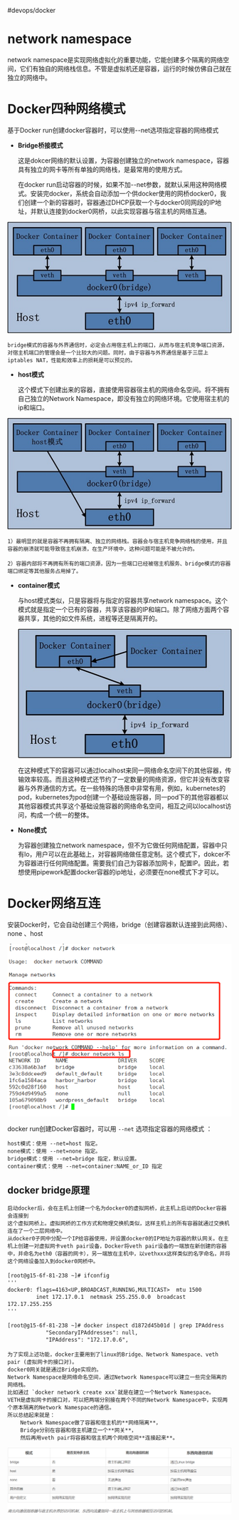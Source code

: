 #devops/docker

# network namespace

network namespace是实现网络虚拟化的重要功能，它能创建多个隔离的网络空间，它们有独自的网络栈信息。不管是虚拟机还是容器，运行的时候仿佛自己就在独立的网络中。

# Docker四种网络模式

基于Docker run创建docker容器时，可以使用--net选项指定容器的网络模式

*   **Bridge桥接模式**

    这是dokcer网络的默认设置，为容器创建独立的network namespace，容器具有独立的网卡等所有单独的网络栈，是最常用的使用方式。

    在docker run启动容器的时候，如果不加--net参数，就默认采用这种网络模式。安装完docker，系统会自动添加一个供docker使用的网桥docker0，我们创建一个新的容器时，容器通过DHCP获取一个与docker0同网段的IP地址，并默认连接到docker0网桥，以此实现容器与宿主机的网络互通。

   ![](assets/docker%20网络通讯/image-20221127212026128.png)

    bridge模式的容器与外界通信时，必定会占用宿主机上的端口，从而与宿主机竞争端口资源，对宿主机端口的管理会是一个比较大的问题。同时，由于容器与外界通信是基于三层上iptables NAT，性能和效率上的损耗是可以预见的。

*   **host模式**

    这个模式下创建出来的容器，直接使用容器宿主机的网络命名空间。将不拥有自己独立的Network Namespace，即没有独立的网络环境。它使用宿主机的ip和端口。

   ![](assets/docker%20网络通讯/image-20221127212032693.png)

    1）最明显的就是容器不再拥有隔离、独立的网络栈。容器会与宿主机竞争网络栈的使用，并且容器的崩溃就可能导致宿主机崩溃，在生产环境中，这种问题可能是不被允许的。

    2）容器内部将不再拥有所有的端口资源，因为一些端口已经被宿主机服务、bridge模式的容器端口绑定等其他服务占用掉了。

*   **container模式**

    与host模式类似，只是容器将与指定的容器共享network namespace。这个模式就是指定一个已有的容器，共享该容器的IP和端口。除了网络方面两个容器共享，其他的如文件系统，进程等还是隔离开的。

	![](assets/docker%20网络通讯/image-20221127212041704.png)

    在这种模式下的容器可以通过localhost来同一网络命名空间下的其他容器，传输效率较高。而且这种模式还节约了一定数量的网络资源，但它并没有改变容器与外界通信的方式。在一些特殊的场景中非常有用，例如，kubernetes的pod，kubernetes为pod创建一个基础设施容器，同一pod下的其他容器都以其他容器模式共享这个基础设施容器的网络命名空间，相互之间以localhost访问，构成一个统一的整体。

*   **None模式**

    为容器创建独立network namespace，但不为它做任何网络配置，容器中只有lo，用户可以在此基础上，对容器网络做任意定制。这个模式下，dokcer不为容器进行任何网络配置。需要我们自己为容器添加网卡，配置IP。因此，若想使用pipework配置docker容器的ip地址，必须要在none模式下才可以。

# Docker网络互连

安装Docker时，它会自动创建三个网络，bridge（创建容器默认连接到此网络）、 none 、host

![](assets/docker%20网络通讯/image-20221127212104343.png)

docker run创建Docker容器时，可以用 `--net` 选项指定容器的网络模式 ：

    host模式：使用 --net=host 指定。
    none模式：使用 --net=none 指定。
    bridge模式：使用 --net=bridge 指定，默认设置。
    container模式：使用 --net=container:NAME_or_ID 指定

## docker bridge原理

```
启动docker后，会在主机上创建一个名为docker0的虚拟网桥，此主机上启动的Docker容器会连接到
这个虚拟网桥上。虚拟网桥的工作方式和物理交换机类似，这样主机上的所有容器就通过交换机连在了一个二层网络中。
从docker0子网中分配一个IP给容器使用，并设置docker0的IP地址为容器的默认网关。在主机上创建一对虚拟网卡veth pair设备，Docker将veth pair设备的一端放在新创建的容器中，并命名为eth0（容器的网卡），另一端放在主机中，以vethxxx这样类似的名字命名，并将这个网络设备加入到docker0网桥中。

[root@g15-6f-81-238 ~]# ifconfig
'''
docker0: flags=4163<UP,BROADCAST,RUNNING,MULTICAST>  mtu 1500
         inet 172.17.0.1  netmask 255.255.0.0  broadcast 172.17.255.255
'''

[root@g15-6f-81-238 ~]# docker inspect d1872d45b01d | grep IPAddress
            "SecondaryIPAddresses": null,
            "IPAddress": "172.17.0.6",

为了实现上述功能，docker主要用到了linux的Bridge、Network Namespace、veth pair (虚拟网卡的接口对)。
docker0网关就是通过Bridge实现的。
Network Namespace是网络命名空间，通过Network Namespace可以建立一些完全隔离的网络栈。
比如通过 `docker network create xxx`就是在建立一个Network Namespace。
VETH是虚拟网卡的接口对，可以把两端分别接在两个不同的Network Namespace中，实现两个原本隔离的Network Namespace的通信。
所以总结起来就是：
    Network Namespace做了容器和宿主机的**网络隔离**，
    Bridge分别在容器和宿主机建立一个**网关**，
    然后再用veth pair将容器和宿主机两个网络空间**连接起来**。

```

![](assets/docker%20网络通讯/image-20221127212114904.png)


